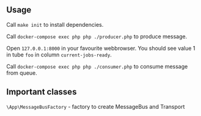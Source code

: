 ## Usage

Call `make init` to install dependencies.

Call `docker-compose exec php php ./producer.php` to produce message.

Open `127.0.0.1:8000` in your favourite webbrowser. You should see value 1 in tube `foo` in column `current-jobs-ready`.  

Call `docker-compose exec php php ./consumer.php` to consume message from queue.

## Important classes

`\App\MessageBusFactory` - factory to create MessageBus and Transport
